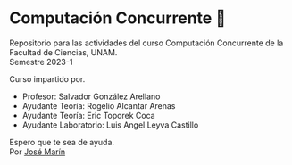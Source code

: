 # Computación Concurrente 🌴

Repositorio para las actividades del curso Computación Concurrente de la Facultad de Ciencias, UNAM. <br>
Semestre 2023-1

Curso impartido por.
- Profesor: Salvador González Arellano
- Ayudante Teoría: Rogelio Alcantar Arenas
- Ayudante Teoría: Eric Toporek Coca
- Ayudante Laboratorio: Luis Angel Leyva Castillo

Espero que te sea de ayuda. <br>
Por [José Marín](https://github.com/Jose2432)
